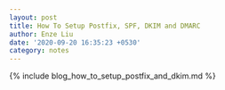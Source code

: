 ```yaml
---
layout: post
title: How To Setup Postfix, SPF, DKIM and DMARC
author: Enze Liu
date: '2020-09-20 16:35:23 +0530'
category: notes
---
```


{% include blog_how_to_setup_postfix_and_dkim.md %}